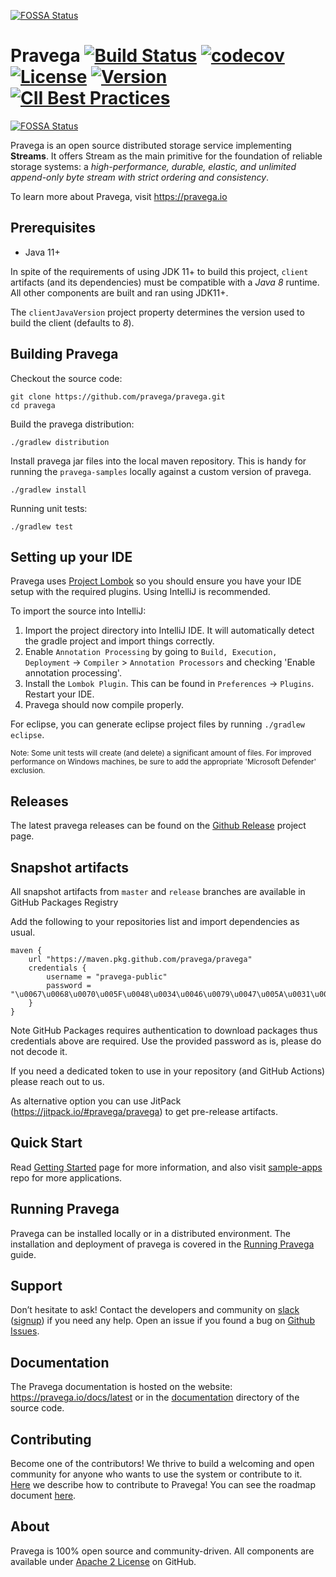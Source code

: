 <!--
Copyright Pravega Authors.

Licensed under the Apache License, Version 2.0 (the "License");
you may not use this file except in compliance with the License.
You may obtain a copy of the License at

    http://www.apache.org/licenses/LICENSE-2.0

Unless required by applicable law or agreed to in writing, software
distributed under the License is distributed on an "AS IS" BASIS,
WITHOUT WARRANTIES OR CONDITIONS OF ANY KIND, either express or implied.
See the License for the specific language governing permissions and
limitations under the License.
-->

[![FOSSA Status](https://app.fossa.com/api/projects/git%2Bgithub.com%2Fpravega%2Fpravega.svg?type=large)](https://app.fossa.com/projects/git%2Bgithub.com%2Fpravega%2Fpravega?ref=badge_large)

# Pravega [![Build Status](https://github.com/pravega/pravega/workflows/build/badge.svg?branch=master)](https://github.com/pravega/pravega/actions?query=branch%3Amaster) [![codecov](https://codecov.io/gh/pravega/pravega/branch/master/graph/badge.svg?token=6xOvaR0sIa)](https://codecov.io/gh/pravega/pravega) [![License](https://img.shields.io/badge/License-Apache%202.0-blue.svg)](https://www.apache.org/licenses/LICENSE-2.0) [![Version](https://img.shields.io/github/release/pravega/pravega.svg)](https://github.com/pravega/pravega/releases) [![CII Best Practices](https://bestpractices.coreinfrastructure.org/projects/4178/badge)](https://bestpractices.coreinfrastructure.org/projects/4178)
[![FOSSA Status](https://app.fossa.com/api/projects/git%2Bgithub.com%2Fpravega%2Fpravega.svg?type=shield)](https://app.fossa.com/projects/git%2Bgithub.com%2Fpravega%2Fpravega?ref=badge_shield)

Pravega is an open source distributed storage service implementing **Streams**. It offers Stream as the main primitive for the foundation of reliable storage systems: a *high-performance, durable, elastic, and unlimited append-only byte stream with strict ordering and consistency*.

To learn more about Pravega, visit https://pravega.io

## Prerequisites

- Java 11+

 In spite of the requirements of using JDK 11+ to build this project, `client` artifacts (and its dependencies) must be compatible with a *Java 8* runtime. All other components are built and ran using JDK11+.

The `clientJavaVersion` project property determines the version used to build the client (defaults to *8*).
## Building Pravega

Checkout the source code:

```
git clone https://github.com/pravega/pravega.git
cd pravega
```

Build the pravega distribution:

```
./gradlew distribution
```

Install pravega jar files into the local maven repository. This is handy for running the `pravega-samples` locally against a custom version of pravega.

```
./gradlew install
```

Running unit tests:

```
./gradlew test
```

## Setting up your IDE

Pravega uses [Project Lombok](https://projectlombok.org/) so you should ensure you have your IDE setup with the required plugins. Using IntelliJ is recommended.

To import the source into IntelliJ:

1. Import the project directory into IntelliJ IDE. It will automatically detect the gradle project and import things correctly.
2. Enable `Annotation Processing` by going to `Build, Execution, Deployment` -> `Compiler` > `Annotation Processors` and checking 'Enable annotation processing'.
3. Install the `Lombok Plugin`. This can be found in `Preferences` -> `Plugins`. Restart your IDE.
4. Pravega should now compile properly.

For eclipse, you can generate eclipse project files by running `./gradlew eclipse`.

<sup> Note: Some unit tests will create (and delete) a significant amount of files. For improved performance on Windows machines, be sure to add the appropriate 'Microsoft Defender' exclusion.</sup>

## Releases

The latest pravega releases can be found on the [Github Release](https://github.com/pravega/pravega/releases) project page.

## Snapshot artifacts 

All snapshot artifacts from `master` and `release` branches are available in GitHub Packages Registry

Add the following to your repositories list and import dependencies as usual. 

```
maven {
    url "https://maven.pkg.github.com/pravega/pravega"
    credentials {
        username = "pravega-public"
        password = "\u0067\u0068\u0070\u005F\u0048\u0034\u0046\u0079\u0047\u005A\u0031\u006B\u0056\u0030\u0051\u0070\u006B\u0079\u0058\u006D\u0035\u0063\u0034\u0055\u0033\u006E\u0032\u0065\u0078\u0039\u0032\u0046\u006E\u0071\u0033\u0053\u0046\u0076\u005A\u0049"
    }
}
```
Note GitHub Packages requires authentication to download packages thus credentials above are required. Use the provided password as is, please do not decode it. 

If you need a dedicated token to use in your repository (and GitHub Actions) please reach out to us.  

As alternative option you can use JitPack (https://jitpack.io/#pravega/pravega) to get pre-release artifacts. 

## Quick Start

Read [Getting Started](documentation/src/docs/getting-started/quick-start.md) page for more information, and also visit [sample-apps](https://github.com/pravega/pravega-samples) repo for more applications.

## Running Pravega

Pravega can be installed locally or in a distributed environment. The installation and deployment of pravega is covered in the [Running Pravega](documentation/src/docs/deployment/deployment.md) guide.

## Support

Don’t hesitate to ask! Contact the developers and community on [slack](https://pravega-io.slack.com/) ([signup](https://pravega-slack-invite.herokuapp.com/)) if you need any help. Open an issue if you found a bug on [Github Issues](https://github.com/pravega/pravega/issues).

## Documentation

The Pravega documentation is hosted on the website:
<https://pravega.io/docs/latest> or in the [documentation](documentation/src/docs) directory of the source code.

## Contributing

Become one of the contributors! We thrive to build a welcoming and open
community for anyone who wants to use the system or contribute to it.
[Here](documentation/src/docs/contributing.md) we describe how to contribute to Pravega!
You can see the roadmap document [here](documentation/src/docs/roadmap.md).

## About

Pravega is 100% open source and community-driven. All components are available
under [Apache 2 License](https://www.apache.org/licenses/LICENSE-2.0.html) on
GitHub.